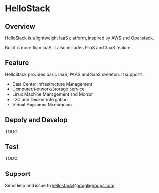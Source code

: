 HelloStack
==========

## Overview
HelloStack is a lightweight IaaS platform, inspired by AWS and Openstack.

But it is more than IaaS, it also includes PaaS and SaaS feature.


## Feature
HelloStack provides basic IaaS, PAAS and SaaS skeleton. It supports:

* Data Center Infrastructure Management
* Computer/Network/Storage Service
* Linux Machine Management and Monior
* LXC and Docker intergation
* Virtual Appliance Marketplace


## Depoly and Develop
TODO


## Test
TODO


## Support
Send help and issue to <hellostack@googlegroups.com>

